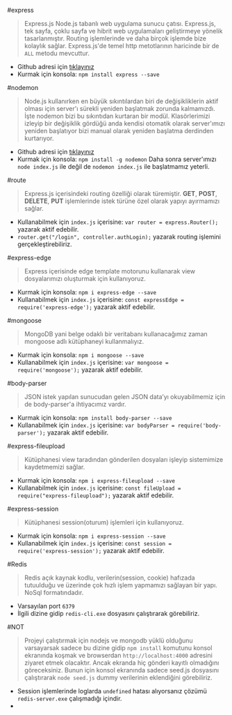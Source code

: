 #express
>Express.js Node.js tabanlı web uygulama sunucu çatısı. 
Express.js, tek sayfa, çoklu sayfa ve hibrit web uygulamaları geliştirmeye yönelik tasarlanmıştır.
Routing işlemlerinde ve daha birçok işlemde bize kolaylık sağlar. Express.js'de temel http metotlarının haricinde bir de `ALL` metodu mevcuttur.
- Github adresi için [tıklayınız](https://github.com/expressjs/express)
- Kurmak için konsola: `npm install express --save` 


#nodemon
>Node.js kullanırken en büyük sıkıntılardan biri de değişikliklerin aktif olması için server'ı sürekli yeniden başlatmak zorunda kalmamızdı.
İşte nodemon bizi bu sıkıntıdan kurtaran bir modül.
Klasörlerimizi izleyip bir değişiklik gördüğü anda kendisi otomatik olarak server'ımızı yeniden başlatıyor bizi manual olarak yeniden başlatma derdinden kurtarıyor.
- Github adresi için [tıklayınız](https://github.com/remy/nodemon)
- Kurmak için konsola: `npm install -g nodemon`
Daha sonra server'ımızı `node index.js` ile değil de `nodemon index.js` ile başlatmamız yeterli. 


#route
>Express.js içerisindeki routing özelliği olarak türemiştir. 
**GET**, **POST**, **DELETE**, **PUT** işlemlerinde istek türüne özel olarak yapıyı ayırmamızı sağlar.
- Kullanabilmek için `index.js` içerisine: `var router = express.Router();`  yazarak aktif edebilir. 
- `router.get("/login", controller.authLogin);` yazarak routing işlemini gerçekleştirebiliriz.


#express-edge
>Express içerisinde edge template motorunu kullanarak view dosyalarımızı oluşturmak için kullanıyoruz.
- Kurmak için konsola: `npm i express-edge --save` 
- Kullanabilmek için `index.js` içerisine: `const expressEdge = require('express-edge');`  yazarak aktif edebilir.


#mongoose
>MongoDB yani belge odaklı bir veritabanı kullanacağımız zaman mongoose adlı kütüphaneyi kullanmalıyız.
- Kurmak için konsola: `npm i mongoose --save` 
- Kullanabilmek için `index.js` içerisine: `var mongoose = require('mongoose');`  yazarak aktif edebilir.


#body-parser
>JSON istek yapılan sunucudan gelen JSON data’yı okuyabilmemiz için de body-parser'a ihtiyacımız vardır.
- Kurmak için konsola: `npm install body-parser --save` 
- Kullanabilmek için `index.js` içerisine: `var bodyParser = require('body-parser');`  yazarak aktif edebilir.


#express-fileupload
>Kütüphanesi view taradından gönderilen dosyaları işleyip sistemimize kaydetmemizi sağlar.
- Kurmak için konsola: `npm i express-fileupload --save` 
- Kullanabilmek için `index.js` içerisine: `const fileUpload = require("express-fileupload");`  yazarak aktif edebilir.


#express-session
>Kütüphanesi session(oturum) işlemleri için kullanıyoruz.
- Kurmak için konsola: `npm i express-session --save` 
- Kullanabilmek için `index.js` içerisine: `const session = require('express-session');`  yazarak aktif edebilir.


#Redis
>Redis açık kaynak kodlu, verilerin(session, cookie) hafızada tutuulduğu ve üzerinde çok hızlı işlem yapmamızı sağlayan bir yapı. NoSql formatındadır. 
- Varsayılan port `6379`
- İlgili dizine gidip `redis-cli.exe` dosyasını çalıştırarak görebiliriz.

#NOT
>Projeyi çalıştırmak için nodejs ve mongodb yüklü olduğunu varsayarsak sadece bu dizine gidip `npm install` komutunu konsol ekranında koşmak ve browserdan `http://localhost:4000` adresini ziyaret etmek olacaktır. Ancak ekranda hiç gönderi kayıtlı olmadığını göreceksiniz. Bunun için konsol ekranında sadece seed.js dosyasını çalıştırarak `node seed.js` dummy verilerinin eklendiğini görebiliriz.
- Session işlemlerinde loglarda `undefined` hatası alıyorsanız çözümü `redis-server.exe` çalışmadığı içindir.
- 